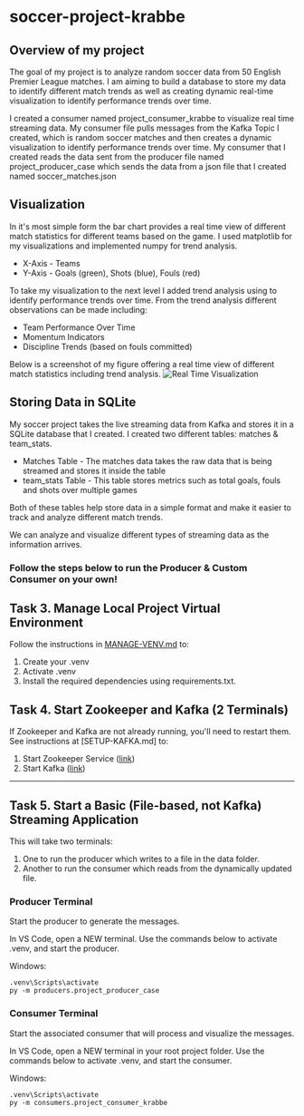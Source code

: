 # soccer-project-krabbe

## Overview of my project

The goal of my project is to analyze random soccer data from 50 English Premier League matches. I am aiming to build a database to store my data to identify different match trends as well as creating dynamic real-time visualization to identify performance trends over time.

I created a consumer named project_consumer_krabbe to visualize real time streaming data. My consumer file pulls messages from the Kafka Topic I created, which is random soccer matches and then creates a dynamic visualization to identify performance trends over time. My consumer that I created reads the data sent from the producer file named project_producer_case which sends the data from a json file that I created named soccer_matches.json

## Visualization
In it's most simple form the bar chart provides a real time view of different match statistics for different teams based on the game. I used matplotlib for my visualizations and implemented numpy for trend analysis.
- X-Axis - Teams
- Y-Axis - Goals (green), Shots (blue), Fouls (red)

To take my visualization to the next level I added trend analysis using to identify performance trends over time. From the trend analysis different observations can be made including:
- Team Performance Over Time
- Momentum Indicators
- Discipline Trends (based on fouls committed)

Below is a screenshot of my figure offering a real time view of different match statistics including trend analysis.
![Real Time Visualization](Screenshot_2025-02-18_143408.png)

## Storing Data in SQLite
My soccer project takes the live streaming data from Kafka and stores it in a SQLite database that I created. I created two different tables: matches & team_stats.
- Matches Table - The matches data takes the raw data that is being streamed and stores it inside the table
- team_stats Table - This table stores metrics such as total goals, fouls and shots over multiple games

Both of these tables help store data in a simple format and make it easier to track and analyze different match trends.

We can analyze and visualize different types of streaming data as the information arrives.

### Follow the steps below to run the Producer & Custom Consumer on your own!

## Task 3. Manage Local Project Virtual Environment

Follow the instructions in [MANAGE-VENV.md](https://github.com/denisecase/buzzline-01-case/docs/MANAGE-VENV.md) to:
1. Create your .venv
2. Activate .venv
3. Install the required dependencies using requirements.txt.

## Task 4. Start Zookeeper and Kafka (2 Terminals)

If Zookeeper and Kafka are not already running, you'll need to restart them.
See instructions at [SETUP-KAFKA.md] to:

1. Start Zookeeper Service ([link](https://github.com/denisecase/buzzline-02-case/blob/main/docs/SETUP-KAFKA.md#step-7-start-zookeeper-service-terminal-1))
2. Start Kafka ([link](https://github.com/denisecase/buzzline-02-case/blob/main/docs/SETUP-KAFKA.md#step-8-start-kafka-terminal-2))

---

## Task 5. Start a Basic (File-based, not Kafka) Streaming Application

This will take two terminals:

1. One to run the producer which writes to a file in the data folder. 
2. Another to run the consumer which reads from the dynamically updated file. 

### Producer Terminal

Start the producer to generate the messages. 

In VS Code, open a NEW terminal.
Use the commands below to activate .venv, and start the producer. 

Windows:

```shell
.venv\Scripts\activate
py -m producers.project_producer_case
```

### Consumer Terminal

Start the associated consumer that will process and visualize the messages. 

In VS Code, open a NEW terminal in your root project folder. 
Use the commands below to activate .venv, and start the consumer. 

Windows:
```shell
.venv\Scripts\activate
py -m consumers.project_consumer_krabbe
```

